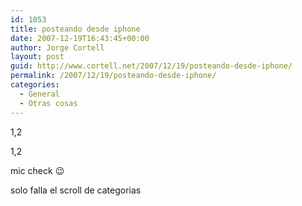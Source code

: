 ```yaml
---
id: 1053
title: posteando desde iphone
date: 2007-12-19T16:43:45+00:00
author: Jorge Cortell
layout: post
guid: http://www.cortell.net/2007/12/19/posteando-desde-iphone/
permalink: /2007/12/19/posteando-desde-iphone/
categories:
  - General
  - Otras cosas
---
```

1,2
  
1,2
  
mic check 😉
  
solo falla el scroll de categorias